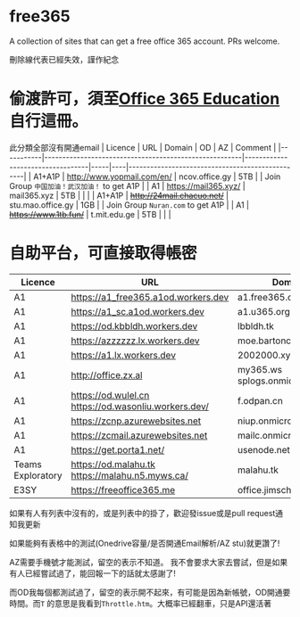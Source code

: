 # free365
A collection of sites that can get a free office 365 account. PRs welcome.

刪除線代表已經失效，謹作紀念

偷渡許可，須至[Office 365 Education](https://products.office.com/en-us/student?tab=students)自行這冊。
===
此分類全部沒有開通email
| Licence   | URL                                                   | Domain                           | OD  | AZ | Comment                                         |
|-----------|-------------------------------------------------------|----------------------------------|-----|----|-------------------------------------------------|
| A1+A1P    | http://www.yopmail.com/en/                            | ncov.office.gy                   | 5TB |    | Join Group ```中国加油！武汉加油！``` to get A1P  |
| A1        | https://mail365.xyz/                                  | mail365.xyz                      | 5TB |    |                                                 |
| A1+A1P    | ~~http://24mail.chacuo.net/~~                         | stu.mao.office.gy                | 1GB |    | Join Group ```Nuran.com``` to get A1P           |
| A1        | ~~https://www.1tb.fun/~~                              | t.mit.edu.ge                     | 5TB |    |                                                 |


自助平台，可直接取得帳密
===

| Licence           | URL                                                   | Domain                           | OD  | Mail | AZ | Comment                           |
|-------------------|-------------------------------------------------------|----------------------------------|-----|------|----|-----------------------------------|
| A1                | https://a1_free365.a1od.workers.dev                   | a1.free365.org                   | 5TB | X    |    |                                   |
| A1                | https://a1_sc.a1od.workers.dev                        | a1.u365.org                      | 5TB | X    |    |                                   |
| A1                | https://od.kbbldh.workers.dev                         | lbbldh.tk                        | 5TB | X    |    |                                   |
| A1                | https://azzzzzz.lx.workers.dev                        | moe.bartonclough.co.uk           | 1TB | O    | O  |                                   |
| A1                | https://a1.lx.workers.dev                             | 2002000.xyz                      | 5TB | X    | X  |                                   |
| A1                | http://office.zx.al                                   | my365.ws  splogs.onmicrosoft.com | T   | O    |    |                                   |
| A1                | https://od.wulel.cn  https://od.wasonliu.workers.dev/ | f.odpan.cn                       | 5TB | X    |    |                                   |
| A1                | https://zcnp.azurewebsites.net                        | niup.onmicrosoft.com             | T   | O    | X  |                                   |
| A1                | https://zcmail.azurewebsites.net                      | mailc.onmicrosoft.com            | T   | O    | X  |                                   |
| A1                | https://get.porta1.net/                               | usenode.net                      | 1TB | X    |    |                                   |
| Teams Exploratory | https://od.malahu.tk  https://malahu.n5.myws.ca/      | malahu.tk                        | 1TB | X    | X  |                                   |
| E3SY              | https://freeoffice365.me                              | office.jimschool.org             | 5TB | X    | X  |                                   |

如果有人有列表中沒有的，或是列表中的掛了，歡迎發issue或是pull request通知我更新

如果能夠有表格中的測試(Onedrive容量/是否開通Email解析/AZ stu)就更讚了!

AZ需要手機號才能測試，留空的表示不知道。
我不會要求大家去嘗試，但是如果有人已經嘗試過了，能回報一下的話就太感謝了!

而OD我每個都測試過了，留空的表示開不起來，有可能是因為新帳號，OD開通要時間。而```T``` 的意思是我看到```Throttle.htm```。大概率已經翻車，只是API還活著
